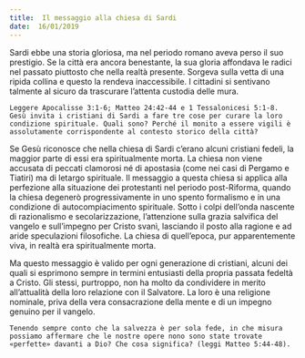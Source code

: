 ```yaml
---
title:  Il messaggio alla chiesa di Sardi
date:  16/01/2019
---
```


Sardi ebbe una storia gloriosa, ma nel periodo romano aveva perso il suo prestigio. Se la città era ancora benestante, la sua gloria affondava le radici nel passato piuttosto che nella realtà presente. Sorgeva sulla vetta di una ripida collina e questo la rendeva inaccessibile. I cittadini si sentivano talmente al sicuro da trascurare l’attenta custodia delle mura.

`Leggere Apocalisse 3:1-6; Matteo 24:42-44 e 1 Tessalonicesi 5:1-8. Gesù invita i cristiani di Sardi a fare tre cose per curare la loro condizione spirituale. Quali sono? Perché il monito a essere vigili è assolutamente corrispondente al contesto storico della città?`

Se Gesù riconosce che nella chiesa di Sardi c’erano alcuni cristiani fedeli, la maggior parte di essi era spiritualmente morta. La chiesa non viene accusata di peccati clamorosi né di apostasia (come nei casi di Pergamo e Tiatiri) ma di letargo spirituale. Il messaggio a questa chiesa si applica alla perfezione alla situazione dei protestanti nel periodo post-Riforma, quando la chiesa degenerò progressivamente in uno spento formalismo e in una condizione di autocompiacimento spirituale. Sotto i colpi dell’onda nascente di razionalismo e secolarizzazione, l’attenzione sulla grazia salvifica del vangelo e sull’impegno per Cristo svanì, lasciando il posto alla ragione e ad aride speculazioni filosofiche. La chiesa di quell’epoca, pur apparentemente viva, in realtà era spiritualmente morta.

Ma questo messaggio è valido per ogni generazione di cristiani, alcuni dei quali si esprimono sempre in termini entusiasti della propria passata fedeltà a Cristo. Gli stessi, purtroppo, non ha molto da condividere in merito all’attualità della loro relazione con il Salvatore. La loro è una religione nominale, priva della vera consacrazione della mente e di un impegno genuino per il vangelo.

`Tenendo sempre conto che la salvezza è per sola fede, in che misura possiamo affermare che le nostre opere nono sono state trovate «perfette» davanti a Dio? Che cosa significa? (leggi Matteo 5:44-48).`